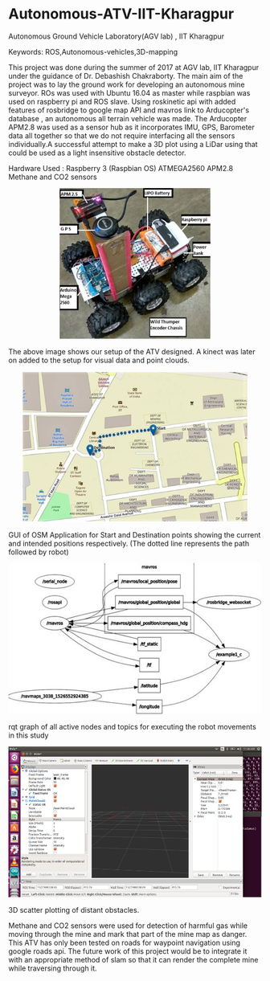 # Autonomous-ATV-IIT-Kharagpur
Autonomous Ground Vehicle Laboratory(AGV lab) , IIT Kharagpur

Keywords: ROS,Autonomous-vehicles,3D-mapping

This project was done during the summer of 2017 at AGV lab, IIT Kharagpur under the guidance of Dr. Debashish Chakraborty. The main aim of the project was to lay the ground work for developing an autonomous mine surveyor. ROs was used with Ubuntu 16.04 as master while raspbian was used on raspberry pi and ROS slave. Using roskinetic api with added features of rosbridge to google map API and mavros link to Arducopter's database , an autonomous all terrain vehicle was made. The Arducopter APM2.8 was used as a sensor hub as it incorporates IMU, GPS, Barometer data all together so that we do not require interfacing all the sensors individually.A successful attempt to make a 3D plot using a LiDar using that could be used as a light insensitive obstacle detector.

Hardware Used :
Raspberry 3 (Raspbian OS)
ATMEGA2560
APM2.8
Methane and CO2 sensors

<p align="center">
  <img width="300" height="300" src="media/image004.jpg">
</p>



The above image shows our setup of the ATV designed. A kinect was later on added to the setup for visual data and point clouds.

<p align="center">
  <img width="450" height="300" src="media/image002.jpg">
</p>



GUI of OSM Application for Start and Destination points showing the current and intended positions respectively.  (The dotted line represents the path followed by robot)


<p align="center">
  <img width="580" height="300" src="media/image002%20(1).jpg">
</p>

rqt graph of all active nodes and topics for executing the robot movements in this study


<p align="center">
  <img width="600" height="300" src="media/Screenshot%20from%202018-05-28%2011-48-58.png">
</p>


3D scatter plotting of distant obstacles.

Methane and CO2 sensors were used for detection of harmful gas while moving through the mine and mark that part of the mine map as danger. This ATV has only been tested on roads for waypoint navigation using google roads api. The future work of this project would be to integrate it with an appropriate method of slam so that it can render the complete mine while traversing through it. 
